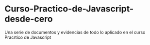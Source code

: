 # Curso-Practico-de-Javascript-desde-cero
Una serie de documentos y evidencias de todo lo aplicado en el curso Pracrtico de Javascript
